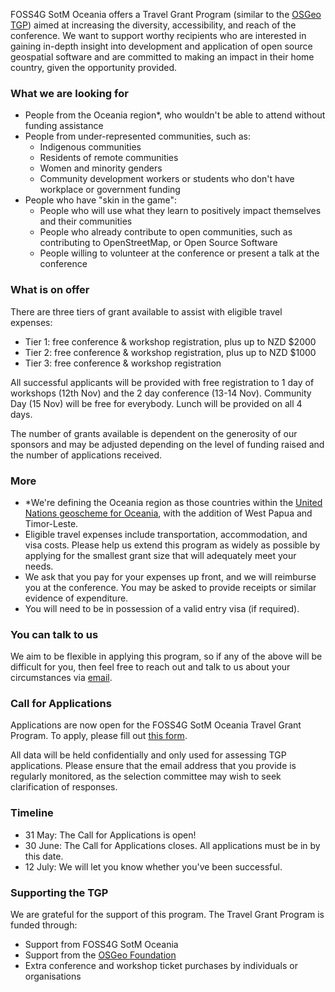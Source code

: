 FOSS4G SotM Oceania offers a Travel Grant Program (similar to the [OSGeo TGP](https://www.osgeo.org/initiatives/foss4g-travel-grant-program/)) aimed at increasing the diversity, accessibility, and reach of the conference. We want to support worthy recipients who are interested in gaining in-depth insight into development and application of open source geospatial software and are committed to making an impact in their home country, given the opportunity provided.

### What we are looking for

- People from the Oceania region&ast;, who wouldn't be able to attend without funding assistance
- People from under-represented communities, such as:    
  - Indigenous communities        
  - Residents of remote communities        
  - Women and minority genders        
  - Community development workers or students who don't have workplace or government funding        
- People who have "skin in the game":    
  - People who will use what they learn to positively impact themselves and their communities
  - People who already contribute to open communities, such as contributing to OpenStreetMap, or Open Source Software
  - People willing to volunteer at the conference or present a talk at the conference

### What is on offer

There are three tiers of grant available to assist with eligible travel expenses:
- Tier 1: free conference & workshop registration, plus up to NZD $2000
- Tier 2: free conference & workshop registration, plus up to NZD $1000
- Tier 3: free conference & workshop registration

All successful applicants will be provided with free registration to 1 day of workshops (12th Nov) and the 2 day conference (13-14 Nov). Community Day (15 Nov) will be free for everybody. Lunch will be provided on all 4 days.

The number of grants available is dependent on the generosity of our sponsors and may be adjusted depending on the level of funding raised and the number of applications received.

### More

- &ast;We're defining the Oceania region as those countries within the [United Nations geoscheme for Oceania](https://en.wikipedia.org/wiki/United_Nations_geoscheme_for_Oceania), with the addition of West Papua and Timor-Leste.
- Eligible travel expenses include transportation, accommodation, and visa costs.
Please help us extend this program as widely as possible by applying for the smallest grant size that will adequately meet your needs.
- We ask that you pay for your expenses up front, and we will reimburse you at the conference. You may be asked to provide receipts or similar evidence of expenditure.
- You will need to be in possession of a valid entry visa (if required).

### You can talk to us

We aim to be flexible in applying this program, so if any of the above will be difficult for you, then feel free to reach out and talk to us about your circumstances via [email](mailto:admin@foss4g-oceania.org).

### Call for Applications

Applications are now open for the FOSS4G SotM Oceania Travel Grant Program. To apply, please fill out [this form](https://docs.google.com/forms/d/e/1FAIpQLSc_d_m1jkLITTMfvDuTetnbGKodI4RvfPp3yt7reHw9_t7ufg/viewform).

All data will be held confidentially and only used for assessing TGP applications. Please ensure that the email address that you provide is regularly monitored, as the selection committee may wish to seek clarification of responses.

### Timeline
- 31 May: The Call for Applications is open!
- 30 June: The Call for Applications closes. All applications must be in by this date.
- 12 July: We will let you know whether you've been successful.

### Supporting the TGP

We are grateful for the support of this program. The Travel Grant Program is funded through:
  - Support from FOSS4G SotM Oceania
  - Support from the [OSGeo Foundation](https://www.osgeo.org/)
  - Extra conference and workshop ticket purchases by individuals or organisations
